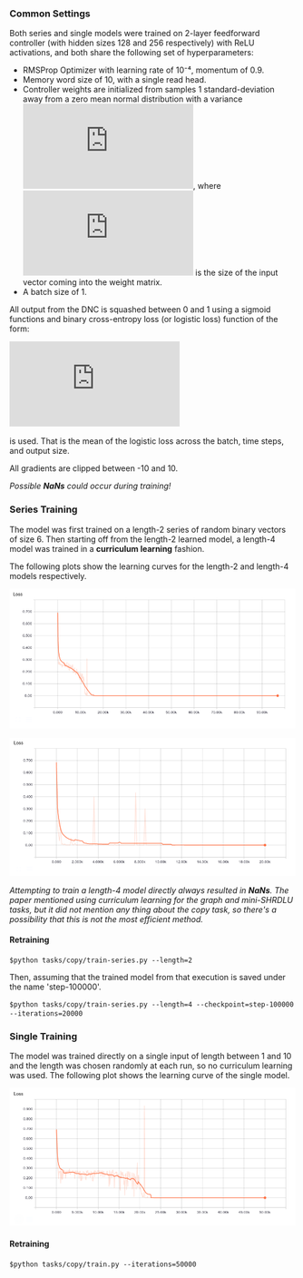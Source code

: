 ### Common Settings

Both series and single models were trained on 2-layer feedforward controller (with hidden sizes 128 and 256 respectively) with ReLU activations, and both share the following set of hyperparameters:

- RMSProp Optimizer with learning rate of 10⁻⁴, momentum of 0.9.
- Memory word size of 10, with a single read head.
- Controller weights are initialized from samples 1 standard-deviation away from a zero mean normal distribution with a variance ![](https://latex.codecogs.com/gif.latex?%5Cinline%20%5Csigma%5E2%20%3D%20%5Ctext%7Bmin%7D%5Chspace%7B0.2em%7D%5Cleft%281%5Ctimes10%5E%7B-4%7D%2C%20%5Cfrac%7B2%7D%7Bn%7D%5Cright%29), where ![](https://latex.codecogs.com/gif.latex?%5Cinline%20n) is the size of the input vector coming into the weight matrix.
- A batch size of 1.

All output from the DNC is squashed between 0 and 1 using a sigmoid functions and  binary cross-entropy loss (or logistic loss) function of the form:

![loss](https://latex.codecogs.com/gif.latex?%5Cmathcal%7BL%7D%28y%2C%20%5Chat%7By%7D%29%20%3D%20-%5Cfrac%7B1%7D%7BBTS%7D%5Csum_%7Bi%3D1%7D%5E%7BB%7D%5Csum_%7Bj%3D1%7D%5E%7BT%7D%5Csum_%7Bk%3D1%7D%5ES%5Cleft%28%20y_%7Bijk%7D%5Clog%20%5Chat%7By%7D_%7Bijk%7D%20&plus;%20%281%20-%20y_%7Bijk%7D%29%5Clog%281-%5Chat%7By%7D_%7Bijk%7D%29%20%5Cright%29)

is used. That is the mean of the logistic loss across the batch, time steps, and output size.

All gradients are clipped between -10 and 10.

*Possible __NaNs__ could occur during training!*


### Series Training

The model was first trained on a length-2 series of random binary vectors of size 6. Then starting off from the length-2 learned model, a length-4 model was trained in a **curriculum learning** fashion.

The following plots show the learning curves for the length-2 and length-4 models respectively.

![series-2](../../docs/imgs/model-series-2-curve.png)

![series-4](../../docs/imgs/model-series-4-curve.png)

*Attempting to train a length-4 model directly always resulted in __NaNs__. The paper mentioned using curriculum learning for the graph and mini-SHRDLU tasks, but it did not mention any thing about the copy task, so there's a possibility that this is not the most efficient method.*

#### Retraining
```
$python tasks/copy/train-series.py --length=2
```
Then, assuming that the trained model from that execution is saved under the name 'step-100000'.

```
$python tasks/copy/train-series.py --length=4 --checkpoint=step-100000 --iterations=20000
```

### Single Training

The model was trained directly on a single input of length between 1 and 10 and the length was chosen randomly at each run, so no curriculum learning was used. The following plot shows the learning curve of the single model.

![single-10](../../docs/imgs/model-single-curve.png)

#### Retraining

```
$python tasks/copy/train.py --iterations=50000
```
